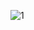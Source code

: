 ![1](https://github.com/cyber-robot1/Mastering-4-critical-SKILLS-using-CPP-17-course/assets/76911827/cc162881-e5dd-4e8a-b97e-a1e1450faf47)
